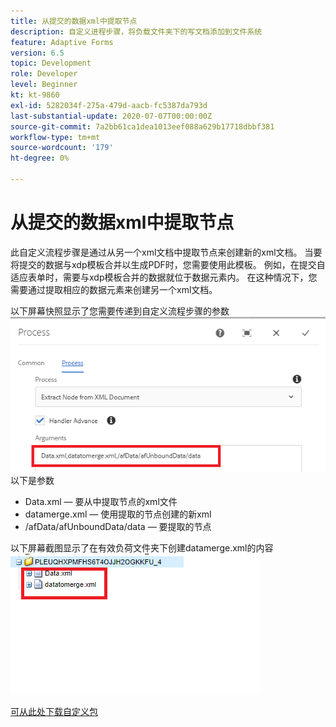 ```yaml
---
title: 从提交的数据xml中提取节点
description: 自定义进程步骤，将负载文件夹下的写文档添加到文件系统
feature: Adaptive Forms
version: 6.5
topic: Development
role: Developer
level: Beginner
kt: kt-9860
exl-id: 5282034f-275a-479d-aacb-fc5387da793d
last-substantial-update: 2020-07-07T00:00:00Z
source-git-commit: 7a2bb61ca1dea1013eef088a629b17718dbbf381
workflow-type: tm+mt
source-wordcount: '179'
ht-degree: 0%

---
```


# 从提交的数据xml中提取节点

此自定义流程步骤是通过从另一个xml文档中提取节点来创建新的xml文档。 当要将提交的数据与xdp模板合并以生成PDF时，您需要使用此模板。 例如，在提交自适应表单时，需要与xdp模板合并的数据就位于数据元素内。 在这种情况下，您需要通过提取相应的数据元素来创建另一个xml文档。

以下屏幕快照显示了您需要传递到自定义流程步骤的参数
![过程步骤](assets/create-xml-process-step.png)
以下是参数
* Data.xml — 要从中提取节点的xml文件
* datamerge.xml — 使用提取的节点创建的新xml
* /afData/afUnboundData/data — 要提取的节点


以下屏幕截图显示了在有效负荷文件夹下创建datamerge.xml的内容
![create-xml](assets/create-xml.png)

[可从此处下载自定义包](/help/forms/assets/common-osgi-bundles/SetValueApp.core-1.0-SNAPSHOT.jar)
